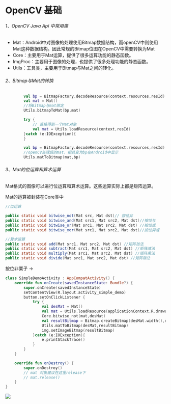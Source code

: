 # OpenCV 基础

###### 1、OpenCV Java Api 中常用类

- Mat：Android中对图像的处理使用Bitmap数据结构，而openCV中则使用Mat这种数据结构。因此常规的Bitmap位图在OpenCV中需要转换为Mat
- Core：主要用于Mat运算，提供了很多运算功能的静态函数。
- ImgProc：主要用于图像的处理，也提供了很多处理功能的静态函数。
- Utils：工具类，主要用于Bitmap与Mat之间的转化。

###### 2、Bitmap与Mat的转换

```kotlin
        val bp = BitmapFactory.decodeResource(context.resources,resId)
        val mat = Mat()
        //将Bitmap与mat绑定
        Utils.bitmapToMat(bp,mat)
```

```kotlin
        try {
            // 直接得到一个Mat对象
            val mat = Utils.loadResource(context,resId)
        }catch (e:IOException){
        }
```

```kotlin
        val bp = BitmapFactory.decodeResource(context.resources,resId)
        //openCV处理后的mat，把其变为bp在Android中显示
        Utils.matToBitmap(mat,bp)
```

###### 3、Mat的位运算和算术运算

Mat格式的图像可以进行位运算和算术运算。这些运算实际上都是矩阵运算。

Mat的运算被封装在Core类中

```java
//位运算

public static void bitwise_not(Mat src, Mat dst)// 按位非
public static void bitwise_and(Mat src1, Mat src2, Mat dst)//按位与
public static void bitwise_or(Mat src1, Mat src2, Mat dst) //按位或
public static void bitwise_xor(Mat src1, Mat src2, Mat dst)//按位异或

//算术运算
public static void add(Mat src1, Mat src2, Mat dst) //矩阵加法
public static void subtract(Mat src1, Mat src2, Mat dst) //矩阵减法
public static void multiply(Mat src1, Mat src2, Mat dst) //矩阵乘法
public static void divide(Mat src1, Mat src2, Mat dst) //矩阵除法
```

按位非栗子 ->

```kotlin
class SimpleDemoActivity : AppCompatActivity() {
    override fun onCreate(savedInstanceState: Bundle?) {
        super.onCreate(savedInstanceState)
        setContentView(R.layout.activity_simple_demo)
        button.setOnClickListener {
            try {
                val desMat = Mat()
                val mat = Utils.loadResource(applicationContext,R.drawable.lena)
                Core.bitwise_not(mat,desMat)
                val resultBitmap = Bitmap.createBitmap(desMat.width(),desMat.height(),Bitmap.Config.ARGB_8888)
                Utils.matToBitmap(desMat,resultBitmap)
                img.setImageBitmap(resultBitmap)
            }catch (e:IOException){
                e.printStackTrace()
            }
        }
    }

    override fun onDestroy() {
        super.onDestroy()
        // mat 对象建议在这里release下
        // mat.release()
    }
}
```
![](https://gitee.com/sunnnydaydev/my-pictures/raw/master/github/opencv/lean.png)


